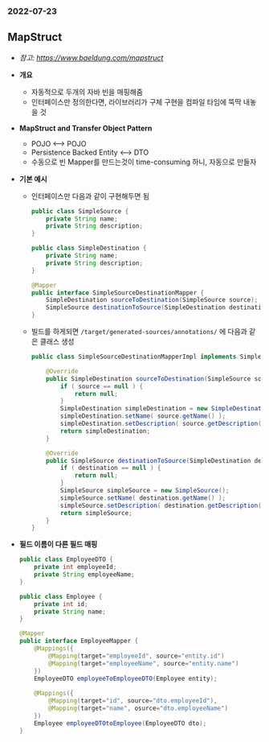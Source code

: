 ### 2022-07-23

## MapStruct
- *참고: https://www.baeldung.com/mapstruct*
- **개요**
  - 자동적으로 두개의 자바 빈을 매핑해줌
  - 인터페이스만 정의한다면, 라이브러리가 구체 구현을 컴파일 타임에 뚝딱 내놓을 것

- **MapStruct and Transfer Object Pattern**
  - POJO <--> POJO
  - Persistence Backed Entity <--> DTO
  - 수동으로 빈 Mapper를 만드는것이 time-consuming 하니, 자동으로 만들자

- **기본 예시**
  - 인터페이스만 다음과 같이 구현해두면 됨
    ```java
    public class SimpleSource {
        private String name;
        private String description;
    }
    
    public class SimpleDestination {
        private String name;
        private String description;
    }
    
    @Mapper
    public interface SimpleSourceDestinationMapper {
        SimpleDestination sourceToDestination(SimpleSource source);
        SimpleSource destinationToSource(SimpleDestination destination);
    }
    ```
  - 빌드를 하게되면 `/target/generated-sources/annotations/` 에 다음과 같은 클래스 생성
    ```java
    public class SimpleSourceDestinationMapperImpl implements SimpleSourceDestinationMapper {
    
        @Override
        public SimpleDestination sourceToDestination(SimpleSource source) {
            if ( source == null ) {
                return null;
            }
            SimpleDestination simpleDestination = new SimpleDestination();
            simpleDestination.setName( source.getName() );
            simpleDestination.setDescription( source.getDescription() );
            return simpleDestination;
        }
    
        @Override
        public SimpleSource destinationToSource(SimpleDestination destination){
            if ( destination == null ) {
                return null;
            }
            SimpleSource simpleSource = new SimpleSource();
            simpleSource.setName( destination.getName() );
            simpleSource.setDescription( destination.getDescription() );
            return simpleSource;
        }
    }
    ```

- **필드 이름이 다른 필드 매핑**
    ```java
    public class EmployeeDTO {
        private int employeeId;
        private String employeeName;
    }
    
    public class Employee {
        private int id;
        private String name;
    }
    
    @Mapper
    public interface EmployeeMapper {
        @Mappings({
            @Mapping(target="employeeId", source="entity.id")
            @Mapping(target="employeeName", source="entity.name")
        })
        EmployeeDTO employeeToEmployeeDTO(Employee entity);
        
        @Mappings({
            @Mapping(target="id", source="dto.employeeId"),
            @Mapping(target="name", osurce="dto.employeeName")
        })
        Employee employeeDTOtoEmployee(EmployeeDTO dto);
    }
    ```
  

